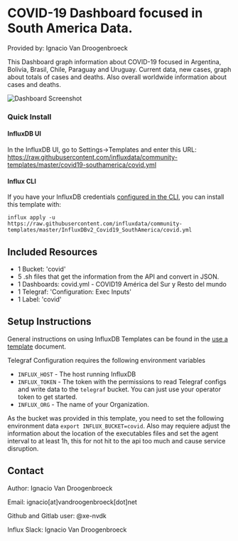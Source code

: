 # COVID-19 Dashboard focused in South America Data.

Provided by: Ignacio Van Droogenbroeck

This Dashboard graph information about COVID-19 focused in Argentina, Bolivia, Brasil, Chile, Paraguay and Uruguay. Current data, new cases, graph about totals of cases and deaths. Also overall worldwide information about cases and deaths.

![Dashboard Screenshot](screenshot.png)

### Quick Install

#### InfluxDB UI

In the InfluxDB UI, go to Settings->Templates and enter this URL: https://raw.githubusercontent.com/influxdata/community-templates/master/covid19-southamerica/covid.yml

#### Influx CLI
If you have your InfluxDB credentials [configured in the CLI](https://v2.docs.influxdata.com/v2.0/reference/cli/influx/config/), you can install this template with:

```
influx apply -u https://raw.githubusercontent.com/influxdata/community-templates/master/InfluxDBv2_Covid19_SouthAmerica/covid.yml
```

## Included Resources

  - 1 Bucket: 'covid'
  - 5 .sh files that get the information from the API and convert in JSON.
  - 1 Dashboards: covid.yml - COVID19 América del Sur y Resto del mundo
  - 1 Telegraf: 'Configuration: Exec Inputs'
  - 1 Label: 'covid'

## Setup Instructions

General instructions on using InfluxDB Templates can be found in the [use a template](../docs/use_a_template.md) document.

Telegraf Configuration requires the following environment variables
  - `INFLUX_HOST` - The host running InfluxDB
  - `INFLUX_TOKEN` - The token with the permissions to read Telegraf configs and write data to the `telegraf` bucket. You can just use your operator token to get started.
  - `INFLUX_ORG` - The name of your Organization.

As the bucket was provided in this template, you need to set the following environment data ```export INFLUX_BUCKET=covid```. Also may requiere adjust the information about the location of the executables files and set the agent interval to at least 1h, this for not hit to the api too much and cause service disruption.

## Contact

Author: Ignacio Van Droogenbroeck

Email: ignacio[at]vandroogenbroeck[dot]net

Github and Gitlab user: @xe-nvdk

Influx Slack: Ignacio Van Droogenbroeck
